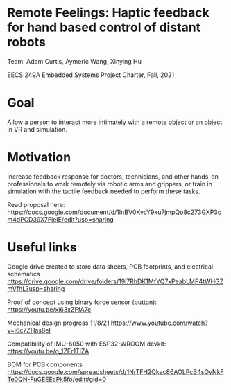 # Remote Feelings: Haptic feedback for hand based control of distant robots

Team: Adam Curtis, Aymeric Wang, Xinying Hu

EECS 249A Embedded Systems Project Charter, Fall, 2021

# Goal
Allow a person to interact more intimately with a remote object or an object in VR and simulation. 

# Motivation
Increase feedback response for doctors, technicians, and other hands-on professionals to work remotely via robotic arms and grippers, or train in simulation with the tactile feedback needed to perform these tasks. 

Read proposal here:
  https://docs.google.com/document/d/1InBV0KvcY9xu7jmpQo8c273GXP3cm4dPCD39X7FieIE/edit?usp=sharing

# Useful links 

Google drive created to store data sheets, PCB footprints, and electrical schematics
  https://drive.google.com/drive/folders/19l7RhDK1MfYQ7xPeabLMP4tWHGZmVfhL?usp=sharing
  
Proof of concept using binary force sensor (button):
  https://youtu.be/xi63xZFfA7c
  
Mechanical design progress 11/8/21
  https://www.youtube.com/watch?v=i6c7ZHas8eI

Compatibility of IMU-6050 with ESP32-WROOM devkit:
  https://youtu.be/o_1ZEr1TlZA

BOM for PCB components
  https://docs.google.com/spreadsheets/d/1NrTFH2Qkac86AOLPcB4sOyNkFTe0QN-FuGEEEcPk5fo/edit#gid=0
